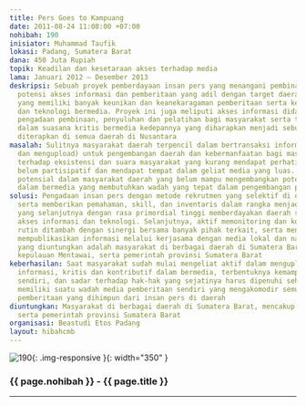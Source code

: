 ```yaml
---
title: Pers Goes to Kampuang
date: 2011-08-24 11:08:00 +07:00
nohibah: 190
inisiator: Muhammad Taufik
lokasi: Padang, Sumatera Barat
dana: 450 Juta Rupiah
topik: Keadilan dan kesetaraan akses terhadap media
lama: Januari 2012 – Desember 2013
deskripsi: Sebuah proyek pemberdayaan insan pers yang menangani pembinaan dan pengembangan
  potensi akses informasi dan pemberitaan yang adil dengan target daerah-daerah terpencil
  yang memiliki banyak keunikan dan keanekaragaman pemberitaan serta kebutuhan informasi
  dan teknologi bermedia. Proyek ini juga meliputi akses informasi didampingi dengan
  pengadaan pembinaan, penyuluhan dan pelatihan bagi masyarakat serta terlibat aktif
  dalam suasana kritis bermedia kedepannya yang diharapkan menjadi sebuah contoh untuk
  diterapkan di semua daerah di Nusantara
masalah: Sulitnya masyarakat daerah terpencil dalam bertransaksi informasi (mendownload
  dan mengupload) untuk pengembangan daerah dan kebermanfaatan bagi masyarakat. Solusi
  terhadap eksistensi dan suara masyarakat yang kurang mendapat perhatian dikarenakan
  belum partisipatif dan mendapat tempat dalam geliat media yang luas. Banyak pribadi
  potensial dalam masyarakat daerah yang belum mampu mengembangkan potensinya terkait
  dalam bermedia yang membutuhkan wadah yang tepat dalam pengembangan potensinya
solusi: Pengadaan insan pers dengan metode rekrutmen yang selektif di daerah targetan,
  serta memberikan pemahaman, skill, dan inventaris dalam rangka menjadi insan pers
  yang selanjutnya dengan rasa primordial tinggi memberdayakan daerah setempat terhadap
  akses informasi dan teknologi. Selanjutnya, aktif memonitoring dan kontrol secara
  rutin ditambah dengan sinergi bersama banyak pihak terkait, serta menghimpun dan
  mempublikasikan informasi melalui kerjasama dengan media lokal dan nasional. Pihak
  yang diuntungkan adalah masyarakat di berbagai daerah di Sumatera Barat, mencakup
  kepulauan Mentawai, serta pemerintah provinsi Sumatera Barat
keberhasilan: Saat masyarakat sudah mulai mengeliat aktif dalam mengupload dan mendownload
  informasi, kritis dan kontributif dalam bermedia, terbentuknya kemampuan advokasi
  sendiri, dan sadar terhadap hak-hak yang sejatinya harus dipenuhi sehingga kedepannya
  memiliki suatu wadah media pemberitaan sendiri yang mengakomodir semua gagasan dan
  pemberitaan yang dihimpun dari insan pers di daerah
diuntungkan: Masyarakat di berbagai daerah di Sumatera Barat, mencakup kepulauan Mentawai,
  serta pemerintah provinsi Sumatera Barat
organisasi: Beastudi Etos Padang
layout: hibahcmb
---
```


![190](/static/img/hibahcmb/190.png){: .img-responsive }{: width="350" }

### {{ page.nohibah }} - {{ page.title }}

---
